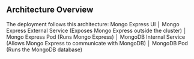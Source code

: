 ## Architecture Overview

The deployment follows this architecture:
Mongo Express UI │ Mongo Express External Service (Exposes Mongo Express outside the cluster) │ Mongo Express Pod (Runs Mongo Express) │ MongoDB Internal Service (Allows Mongo Express to communicate with MongoDB) │ MongoDB Pod (Runs the MongoDB database)
